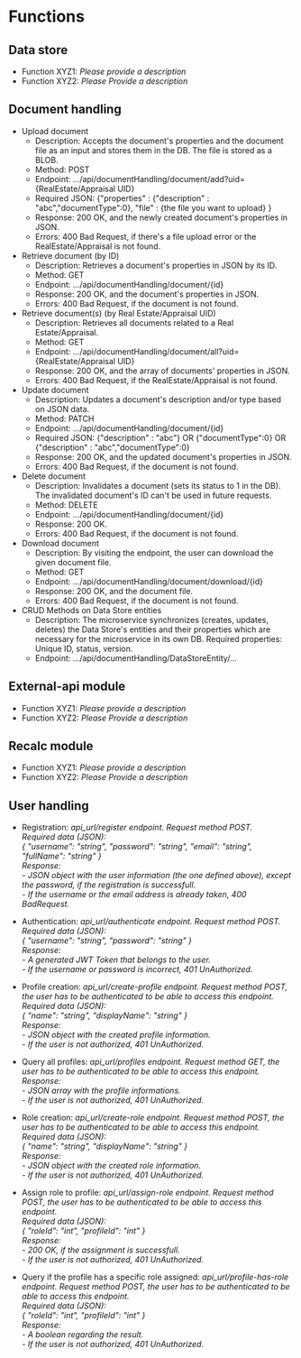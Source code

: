 # Functions

## Data store
- Function XYZ1: _Please provide a description_
- Function XYZ2: _Please Provide a description_


## Document handling
<ul>
  
<li>Upload document
  <ul>
    <li>Description: Accepts the document's properties and the document file as an input and stores them in the DB. The file is stored as a BLOB.</li>
    <li>Method: POST</li>
    <li>Endpoint: .../api/documentHandling/document/add?uid={RealEstate/Appraisal UID}</li>
    <li>Required JSON: {"properties" : {"description" : "abc","documentType":0}, "file" : {the file you want to upload} }</li>
    <li>Response: 200 OK, and the newly created document's properties in JSON.</li>
    <li>Errors: 400 Bad Request, if there's a file upload error or the RealEstate/Appraisal is not found.</li>
  </ul>
</li>

<li>Retrieve document (by ID)
  <ul>
    <li>Description: Retrieves a document's properties in JSON by its ID.</li>
    <li>Method: GET</li>
    <li>Endpoint: .../api/documentHandling/document/{id}</li>
    <li>Response: 200 OK, and the document's properties in JSON.</li>
    <li>Errors: 400 Bad Request, if the document is not found.</li>
  </ul>
</li>

<li>Retrieve document(s) (by Real Estate/Appraisal UID)
  <ul>
    <li>Description: Retrieves all documents related to a Real Estate/Appraisal.</li>
    <li>Method: GET</li>
    <li>Endpoint: .../api/documentHandling/document/all?uid={RealEstate/Appraisal UID}</li>
    <li>Response: 200 OK, and the array of documents' properties in JSON.</li>
    <li>Errors: 400 Bad Request, if the RealEstate/Appraisal is not found.</li>
  </ul>
</li>

<li>Update document
  <ul>
    <li>Description: Updates a document's description and/or type based on JSON data.</li>
    <li>Method: PATCH</li>
    <li>Endpoint: .../api/documentHandling/document/{id}</li>
    <li>Required JSON: {"description" : "abc"} OR {"documentType":0} OR {"description" : "abc","documentType":0}</li>
    <li>Response: 200 OK, and the updated document's properties in JSON.</li>
    <li>Errors: 400 Bad Request, if the document is not found.</li>
  </ul>
</li>

<li>Delete document
  <ul>
    <li>Description: Invalidates a document (sets its status to 1 in the DB). The invalidated document's ID can't be used in future requests.</li>
    <li>Method: DELETE</li>
    <li>Endpoint: .../api/documentHandling/document/{id}</li>
    <li>Response: 200 OK.</li>
    <li>Errors: 400 Bad Request, if the document is not found.</li>
  </ul>
</li>

<li>Download document
  <ul>
    <li>Description: By visiting the endpoint, the user can download the given document file.</li>
    <li>Method: GET</li>
    <li>Endpoint: .../api/documentHandling/document/download/{id}</li>
    <li>Response: 200 OK, and the document file.</li>
    <li>Errors: 400 Bad Request, if the document is not found.</li>
  </ul>
</li>

<li>CRUD Methods on Data Store entities
  <ul>
    <li>Description: The microservice synchronizes (creates, updates, deletes) the Data Store's entities and their properties which are necessary for the microservice in its own DB. Required properties: Unique ID, status, version.</li>
    <li>Endpoint: .../api/documentHandling/DataStoreEntity/...</li>
  </ul>
</li>

</ul>


## External-api module
- Function XYZ1: _Please provide a description_
- Function XYZ2: _Please Provide a description_


## Recalc module
- Function XYZ1: _Please provide a description_
- Function XYZ2: _Please Provide a description_


## User handling
- Registration: _api_url/register endpoint. Request method POST. <br>Required data (JSON): <br>{ "username": "string", "password": "string", "email": "string", "fullName": "string" }<br>Response: <br>- JSON object with the user information (the one defined above), except the password, if the registration is successfull.<br>- If the username or the email address is already taken, 400 BadRequest._

- Authentication: _api_url/authenticate endpoint. Request method POST. <br>Required data (JSON): <br>{ "username": "string", "password": "string" }<br>Response: <br>- A generated JWT Token that belongs to the user.<br>- If the username or password is incorrect, 401 UnAuthorized._

- Profile creation: _api_url/create-profile endpoint. Request method POST, the user has to be authenticated to be able to access this endpoint. <br>Required data (JSON): <br>{ "name": "string", "displayName": "string" }<br>Response: <br>- JSON object with the created profile information.<br>- If the user is not authorized, 401 UnAuthorized._

- Query all profiles: _api_url/profiles endpoint. Request method GET, the user has to be authenticated to be able to access this endpoint. <br>Response: <br>- JSON array with the profile informations.<br>- If the user is not authorized, 401 UnAuthorized._

- Role creation: _api_url/create-role endpoint. Request method POST, the user has to be authenticated to be able to access this endpoint. <br>Required data (JSON): <br>{ "name": "string", "displayName": "string" }<br>Response: <br>- JSON object with the created role information.<br>- If the user is not authorized, 401 UnAuthorized._

- Assign role to profile: _api_url/assign-role endpoint. Request method POST, the user has to be authenticated to be able to access this endpoint. <br>Required data (JSON): <br>{ "roleId": "int", "profileId": "int" }<br>Response: <br>- 200 OK, if the assignment is successfull.<br>- If the user is not authorized, 401 UnAuthorized._

- Query if the profile has a specific role assigned: _api_url/profile-has-role endpoint. Request method POST, the user has to be authenticated to be able to access this endpoint. <br>Required data (JSON): <br>{ "roleId": "int", "profileId": "int" }<br>Response: <br>- A boolean regarding the result.<br>- If the user is not authorized, 401 UnAuthorized._
